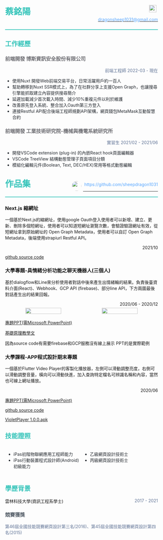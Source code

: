 <div style='font-family: "Alliance No.1",-apple-system,BlinkMacSystemFont,"Segoe UI",Helvetica,Arial,sans-serif,"Apple Color Emoji","Segoe UI Emoji","Segoe UI Symbol";'>
    <div style="display:flex; border-bottom: 2px solid #39C5BB; padding-bottom: .5rem">
    <div style="flex:6;">
     <h1 style="margin: 0; border-bottom: 0px; color: #39C5BB;">蔡銘陽</h1>
    </div>
   <div style="flex:4; text-align: right;">
        <div style="line-height: 3rem">
          <a href="mailto:dragonsheep1031@gmail.com">
              <img src="https://upload.wikimedia.org/wikipedia/commons/thumb/7/7e/Gmail_icon_%282020%29.svg/1280px-Gmail_icon_%282020%29.svg.png" style="height:1.5rem; padding: 0 0.333rem;" >
              <span style="color: #58a6ff">dragonsheep1031@gmail.com</span>
          </a>
      </div>
    </div>
</div>

    
<h2 style="color: #39C5BB">工作經歷</h2>
    
    
<h3 style="color: #6e6e73">前端開發 博斯資訊安全股份有限公司</h3>

<div style="text-align:right; color: #627597">前端工程師 2022-03 - 現在</div>

<ul style="color: #24292f">
    <li>使用Nuxt 開發Web前端交易平台，日常活躍用戶約一百人</li>
    <li>幫助轉移到Nuxt SSR模式上，為了在社群分享上支援Open Graph，也讓搜尋引擎能抓取建立內容提供搜尋簡介</li>
     <li>延遲加載減少首次載入時間、減少10%重複元件以利於維護</li>
    <li>改善原先登入系統、整合加入Oauth第三方登入</li>
    <li>連接Restful API配合後端工程師規劃API架構，網頁錢包MetaMask互動智慧合約</li>
</ul>

<h3 style="color: #6e6e73 ">前端開發 工業技術研究院-機械與機電系統研究所</h3>

<div style="text-align:right; color: #627597">實習生 2021/02 - 2021/06</div>

<ul style="color: #24292f">
    <li>開發VSCode extension (plug-in) 的內嵌React hook頁面編輯器</li>
    <li>VSCode TreeView 結構動態管理子頁面項目分類</li>
    <li>模組化編輯元件(Boolean, Text, DEC/HEX)常用等格式動態編輯</li>
</ul>



<div style='font-family: "Alliance No.1",-apple-system,BlinkMacSystemFont,"Segoe UI",Helvetica,Arial,sans-serif,"Apple Color Emoji","Segoe UI Emoji","Segoe UI Symbol";'>

<br>
<div style="display:flex; border-bottom: 2px solid #39C5BB; padding-bottom: 0rem">
    <div style="flex:4;">
     <h1 style="margin: 0; border-bottom: 0px; color: #39C5BB;">作品集</h1>
    </div>
   <div style="flex:6; text-align: right;">
        <div style="line-height: 3rem">
          <a href="https://github.com/sheepdragon1031?tab=repositories">
              <img src="https://avatars.githubusercontent.com/u/17337422?v=4" style="height:2rem; padding: 0 .333rem; border-radius: 100%" >
              <span style="color: #58a6ff;vertical-align: text-bottom">https://github.com/sheepdragon1031</span>
          </a>
     	</div>
    </div>
</div>
    
### Next.js 縮網址
一個基於Next.js的縮網址，使用google Oauth登入使用者可以新增、建立、更新、刪除多個短網址，使用者可以知道短網址瀏覽次數，會驗證驗證網址有效，從短網址拿到原始網址的 Open Graph Metadata，使用者可以自訂 Open Graph Metadata，後端使用strapiurl Restful API。

<div style="text-align:right;">2021/10</div>

<div style="text-align:center;display:flex;">
<div style="flex:1"></div>
  
   <div style="flex:1"></div>
</div>


<a href="https://github.com/sheepdragon1031/urlshort">github source code</a>


### 大學專題-具情緒分析功能之聊天機器人(三個人)
基於dialogflow和Line來分析使用者對話中後來產生出情緒輪的結果。負責後臺資料介面(React)、Webhook、GCP API (firebase)、部分line API，下方兩圖最後對話產生出的結果回報。

<div style="text-align:right;">2020/06 - 2020/12</div>

<div style="text-align:center;display:flex;">
   
   <img style="flex:1; padding: 0.25rem" src="https://i.imgur.com/52GVl9J.jpg" width="48%"/>
   <img style="flex:1; padding: 0.25rem" src="https://i.imgur.com/81vCYdO.jpg" width="48%"/>
</div>

<a href="https://docs.google.com/presentation/d/1GLZUXoI3nHv0ZO9JQgUth8rG3tr2Hriw/">專題PPT(需Microsoft PowerPoint)</a>

<a href="https://docs.google.com/presentation/d/1JYxlgMSa4Bn0bLKeLWwBY0jg1BZm8XH3/">基礎原理教學文</a>

因為source code有需要firebase和GCP服務沒有線上展示 PPT的是實際範例

### 大學課程-APP程式設計期末專題
一個基於Flutter Video Player的客製化播放器，左側可以滑動調整亮度，右側可以滑動調整音量，橫向可以滑動快進，加入查詢特定檔名可辨識名稱和內容，當然也可線上網址播放。

<div style="text-align:right;">2020/06</div>


<a href="https://docs.google.com/presentation/d/1mkENPkiUvO5MUohssWWFWw3Vc9-tgIZ8/">專題PPT(需Microsoft PowerPoint)</a>

<a href="https://github.com/sheepdragon1031/VioletPlayer">github source code</a>

<a href="https://drive.google.com/file/d/1B8147r64kbvgGrBJyHt9jXJANrSgVF22">VioletPlayer 1.0.0.apk</a>


<h2 style="color: #39C5BB">技能證照</h2>
    
<div style="text-align:center;display:flex;">
    <div style="flex:1; padding: 0.25rem" width="48%">
        <ul style="color: #24292f; text-align:left">
            <li>iPas初階物聯網應用工程師能力</li>
            <li>iPas行動裝置程式設計師(Android)初級能力</li>
        </ul>
    </div>
    <div style="flex:1; padding: 0.25rem" width="48%">
        <ul style="color: #24292f; text-align:left">
            <li>乙級網頁設計技術士</li>
            <li>丙級網頁設計技術士</li>
        </ul>
    </div>
</div>

    
<h2 style="color: #39C5BB">學歷背景</h2>
<div style="display:flex;">
    <div style="flex:7;">
    雲林科技大學(資訊工程系學士)
    </div>
    
   <div style="flex:3; text-align: right; color: #627597">
        2017 - 2021
    </div>
</div>

<h3 style="color: #57606a ">競賽獲獎</h3>
<div style="color: #627597">
   第46屆全國技能競賽網頁設計第三名(2016)、第45屆全國技能競賽網頁設計第四名(2015)
</div>
</div>


